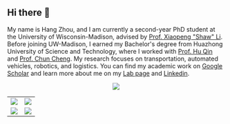 ## Hi there 👋 

My name is Hang Zhou, and I am currently a second-year PhD student at the University of Wisconsin-Madison, advised by [Prof. Xiaopeng "Shaw" Li](https://catslab.engr.wisc.edu/staff/xiaopengli/). Before joining UW-Madison, I earned my Bachelor's degree from Huazhong University of Science and Technology, where I worked with [Prof. Hu Qin](https://cm.hust.edu.cn/info/1745/24587.htm) and [Prof. Chun Cheng](https://sites.google.com/site/chun123cheng/home). My research focuses on transportation, automated vehicles, robotics, and logistics. You can find my academic work on [Google Scholar](https://scholar.google.co.uk/citations?user=JEih5loAAAAJ&hl) and learn more about me on my [Lab page](https://catslab.engr.wisc.edu/staff/zhou-hang/) and [Linkedin](https://www.linkedin.com/in/hang-zhou-50722a2a5/).


<div align="center">
  <img src="https://github-profile-summary-cards.vercel.app/api/cards/profile-details?username=zll-hust&theme=github" />
  <table>
    <tr>
      <td>
        <img src="https://github-profile-summary-cards.vercel.app/api/cards/stats?username=zll-hust&theme=github" />
      </td>
      <td>
        <img src="https://github-profile-summary-cards.vercel.app/api/cards/most-commit-language?username=zll-hust&theme=github" />
      </td>
    </tr>
    <tr>
      <td>
        <img src="https://github-profile-summary-cards.vercel.app/api/cards/repos-per-language?username=zll-hust&theme=github" />
      </td>
      <td>
        <img src="https://github-profile-summary-cards.vercel.app/api/cards/productive-time?username=zll-hust&theme=github&utcOffset=8" />
      </td>
    </tr>
  </table>
</div>
